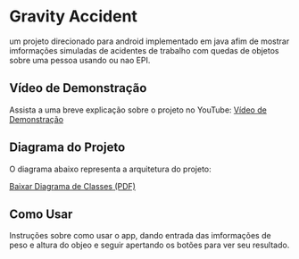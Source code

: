 # Gravity Accident

um projeto direcionado para android implementado em java afim de mostrar imformações simuladas de acidentes de trabalho com quedas de objetos sobre uma pessoa usando ou nao EPI.

## Vídeo de Demonstração

Assista a uma breve explicação sobre o projeto no YouTube:
[Vídeo de Demonstração](https://www.youtube.com/watch?v=MMTyoqdY-vk&t=6s)

## Diagrama do Projeto

O diagrama abaixo representa a arquitetura do projeto:

[Baixar Diagrama de Classes (PDF)]((https://github.com/brieu2332/gravity-accident/blob/master/Diagrama_java.pdf))

## Como Usar

Instruções sobre como usar o app, dando entrada das imformações de peso e altura do objeo e seguir apertando os botões para ver seu resultado.



